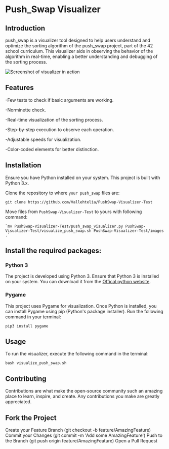 # **Push_Swap Visualizer**
## Introduction
push_swap is a visualizer tool designed to help users understand and optimize the sorting algorithm of the push_swap project, part of the 42 school curriculum. 
This visualizer aids in observing the behavior of the algorithm in real-time, enabling a better understanding and debugging of the sorting process.

![Screenshot of visualizer in action]()

## Features
-Few tests to check if basic arguments are working.

-Norminette check.

-Real-time visualization of the sorting process.

-Step-by-step execution to observe each operation.

-Adjustable speeds for visualization.

-Color-coded elements for better distinction.
## Installation
Ensure you have Python installed on your system. This project is built with Python 3.x.

Clone the repository to where `your push_swap` files are:
```
git clone https://github.com/Vallehtelia/PushSwap-Visualizer-Test
```
Move files from `PushSwap-Visualizer-Test` to yours with following command:
```
`mv PushSwap-Visualizer-Test/push_swap_visualizer.py PushSwap-Visualizer-Test/visualize_push_swap.sh PushSwap-Visualizer-Test/images .`
```
## Install the required packages:

### Python 3
The project is developed using Python 3. Ensure that Python 3 is installed on your system. 
You can download it from the [Offical python website](https://www.python.org/downloads/).

### Pygame
This project uses Pygame for visualization. Once Python is installed, you can install Pygame using pip (Python's package installer). 
Run the following command in your terminal:

`pip3 install pygame`

## Usage
To run the visualizer, execute the following command in the terminal:

`bash visualize_push_swap.sh`

## Contributing
Contributions are what make the open-source community such an amazing place to learn, inspire, and create. Any contributions you make are greatly appreciated.

## Fork the Project
Create your Feature Branch (git checkout -b feature/AmazingFeature)
Commit your Changes (git commit -m 'Add some AmazingFeature')
Push to the Branch (git push origin feature/AmazingFeature)
Open a Pull Request

